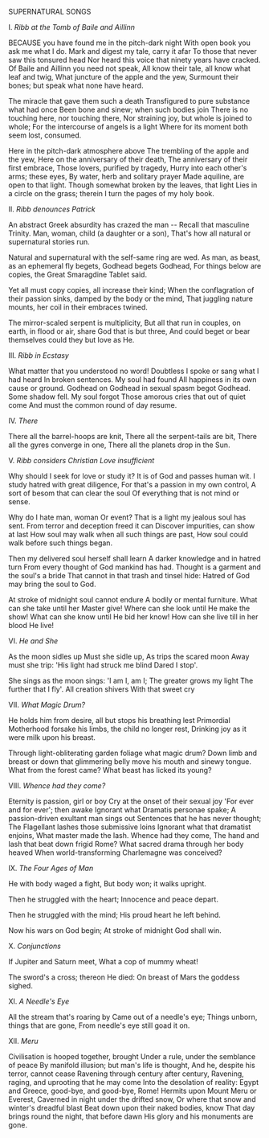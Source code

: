 SUPERNATURAL SONGS

I.  *Ribb at the Tomb of Baile and Aillinn*

BECAUSE you have found me in the pitch-dark night
With open book you ask me what I do.
Mark and digest my tale, carry it afar
To those that never saw this tonsured head
Nor heard this voice that ninety years have cracked.
Of Baile and Aillinn you need not speak,
All know their tale, all know what leaf and twig,
What juncture of the apple and the yew,
Surmount their bones; but speak what none have heard.

The miracle that gave them such a death
Transfigured to pure substance what had once
Been bone and sinew; when such bodies join
There is no touching here, nor touching there,
Nor straining joy, but whole is joined to whole;
For the intercourse of angels is a light
Where for its moment both seem lost, consumed.

Here in the pitch-dark atmosphere above
The trembling of the apple and the yew,
Here on the anniversary of their death,
The anniversary of their first embrace,
Those lovers, purified by tragedy,
Hurry into each other's arms; these eyes,
By water, herb and solitary prayer
Made aquiline, are open to that light.
Though somewhat broken by the leaves, that light
Lies in a circle on the grass; therein
I turn the pages of my holy book.


II.  *Ribb denounces Patrick*

An abstract Greek absurdity has crazed the man --
Recall that masculine Trinity.  Man, woman, child (a daughter or a son),
That's how all natural or supernatural stories run.

Natural and supernatural with the self-same ring are wed.
As man, as beast, as an ephemeral fly begets, Godhead begets Godhead,
For things below are copies, the Great Smaragdine Tablet said.

Yet all must copy copies, all increase their kind;
When the conflagration of their passion sinks, damped by the body or the mind,
That juggling nature mounts, her coil in their embraces twined.

The mirror-scaled serpent is multiplicity,
But all that run in couples, on earth, in flood or air,
share God that is but three,
And could beget or bear themselves could they but
love as He.


III.  *Ribb in Ecstasy*

What matter that you understood no word!
Doubtless I spoke or sang what I had heard
In broken sentences.  My soul had found
All happiness in its own cause or ground.
Godhead on Godhead in sexual spasm begot
Godhead.  Some shadow fell.  My soul forgot
Those amorous cries that out of quiet come
And must the common round of day resume.


IV.  *There*

There all the barrel-hoops are knit,
There all the serpent-tails are bit,
There all the gyres converge in one,
There all the planets drop in the Sun.


V.  *Ribb considers Christian Love insufficient*

Why should I seek for love or study it?
It is of God and passes human wit.
I study hatred with great diligence,
For that's a passion in my own control,
A sort of besom that can clear the soul
Of everything that is not mind or sense.

Why do I hate man, woman Or event?
That is a light my jealous soul has sent.
From terror and deception freed it can
Discover impurities, can show at last
How soul may walk when all such things are past,
How soul could walk before such things began.

Then my delivered soul herself shall learn
A darker knowledge and in hatred turn
From every thought of God mankind has had.
Thought is a garment and the soul's a bride
That cannot in that trash and tinsel hide:
Hatred of God may bring the soul to God.

At stroke of midnight soul cannot endure
A bodily or mental furniture.
What can she take until her Master give!
Where can she look until He make the show!
What can she know until He bid her know!
How can she live till in her blood He live!


VI.  *He and She*

As the moon sidles up
Must she sidle up,
As trips the scared moon
Away must she trip:
'His light had struck me blind
Dared I stop'.

She sings as the moon sings:
'I am I, am I;
The greater grows my light
The further that I fly'.
All creation shivers
With that sweet cry


VII.  *What Magic Drum?*

He holds him from desire, all but stops his breathing lest
Primordial Motherhood forsake his limbs, the child no longer rest,
Drinking joy as it were milk upon his breast.

Through light-obliterating garden foliage what magic drum?
Down limb and breast or down that glimmering belly move his mouth and sinewy tongue.
What from the forest came? What beast has licked its young?


VIII.  *Whence had they come?*

Eternity is passion, girl or boy
Cry at the onset of their sexual joy
'For ever and for ever'; then awake
Ignorant what Dramatis personae spake;
A passion-driven exultant man sings out
Sentences that he has never thought;
The Flagellant lashes those submissive loins
Ignorant what that dramatist enjoins,
What master made the lash.  Whence had they come,
The hand and lash that beat down frigid Rome?
What sacred drama through her body heaved
When world-transforming Charlemagne was conceived?


IX.  *The Four Ages of Man*

He with body waged a fight,
But body won; it walks upright.

Then he struggled with the heart;
Innocence and peace depart.

Then he struggled with the mind;
His proud heart he left behind.

Now his wars on God begin;
At stroke of midnight God shall win.


X.  *Conjunctions*

If Jupiter and Saturn meet,
What a cop of mummy wheat!

The sword's a cross; thereon He died:
On breast of Mars the goddess sighed.


XI.  *A Needle's Eye*

All the stream that's roaring by
Came out of a needle's eye;
Things unborn, things that are gone,
From needle's eye still goad it on.


XII.  *Meru*

Civilisation is hooped together, brought
Under a rule, under the semblance of peace
By manifold illusion; but man's life is thought,
And he, despite his terror, cannot cease
Ravening through century after century,
Ravening, raging, and uprooting that he may come
Into the desolation of reality:
Egypt and Greece, good-bye, and good-bye, Rome!
Hermits upon Mount Meru or Everest,
Caverned in night under the drifted snow,
Or where that snow and winter's dreadful blast
Beat down upon their naked bodies, know
That day brings round the night, that before dawn
His glory and his monuments are gone.
